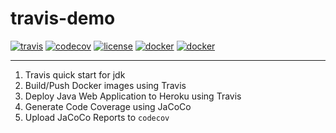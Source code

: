 # travis-demo

[![travis ](https://travis-ci.org/archongum/travis-demo.svg?branch=master)](https://travis-ci.org/archongum/travis-demo)
[![codecov](https://codecov.io/gh/archongum/travis-demo/branch/master/graph/badge.svg)](https://codecov.io/gh/archongum/travis-demo)
[![license](https://img.shields.io/github/license/archongum/travis-demo.svg)](https://github.com/archongum/travis-demo)
[![docker ](https://img.shields.io/docker/automated/dockergum/travis-demo.svg)](https://hub.docker.com/r/dockergum/travis-demo)
[![docker ](https://img.shields.io/docker/pulls/dockergum/travis-demo.svg)](https://hub.docker.com/r/dockergum/travis-demo)

---

1. Travis quick start for jdk
2. Build/Push Docker images using Travis
3. Deploy Java Web Application to Heroku using Travis
4. Generate Code Coverage using JaCoCo
5. Upload JaCoCo Reports to `codecov`

